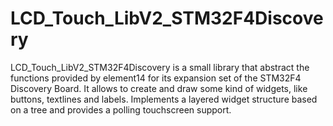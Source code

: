# LCD_Touch_LibV2_STM32F4Discovery

LCD_Touch_LibV2_STM32F4Discovery is a small library that abstract the functions provided by element14 for its expansion set of the STM32F4 Discovery Board.
It allows to create and draw some kind of widgets, like buttons, textlines and labels.
Implements a layered widget structure based on a tree and provides a polling touchscreen support.
